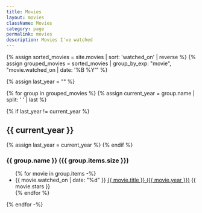 ```yaml
---
title: Movies
layout: movies
className: Movies
category: page
permalink: movies
description: Movies I've watched
---
```


{% assign sorted_movies = site.movies | sort: 'watched_on' | reverse %}
{% assign grouped_movies = sorted_movies | group_by_exp: "movie", "movie.watched_on | date: '%B %Y'" %}

{% assign last_year = "" %} 

{% for group in grouped_movies %}
{% assign current_year = group.name | split: ' ' | last %} 

{% if last_year != current_year %}
<h2 class="Movie__year">{{ current_year }}</h2> 
{% assign last_year = current_year %} 
{% endif %}

### {{ group.name }} ({{ group.items.size }})

<ul class="Movie__list">
{% for movie in group.items -%}
<li>
<span class="Movie__listDate">{{ movie.watched_on | date: "%d" }}</span>
<a href="https://letterboxd.com/javier/film/{{ movie.permalink }}">{{ movie.title }} ({{ movie.year }})</a>
<span>{{ movie.stars }}</span> 
</li>
{% endfor %}
</ul>
{% endfor -%}

